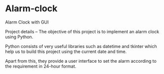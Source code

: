 # Alarm-clock
Alarm Clock with GUI

Project details – The objective of this project is to implement an alarm clock using Python.

Python consists of very useful libraries such as datetime and tkinter which help us to build this project using the current date and time.

Apart from this, they provide a user interface to set the alarm according to the requirement in 24-hour format.

